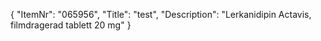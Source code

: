 {
  "ItemNr": "065956",
  "Title": "test",
  "Description": "Lerkanidipin Actavis, filmdragerad tablett 20 mg"
}